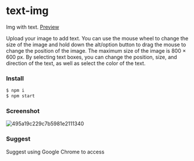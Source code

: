 # text-img

Img with text. [Preview](https://sansui-d.github.io/text-img/) 

Upload your image to add text. You can use the mouse wheel to change the size of the image and hold down the alt/option button to drag the mouse to change the position of the image. The maximum size of the image is 800 × 600 px. By selecting text boxes, you can change the position, size, and direction of the text, as well as select the color of the text.

### Install
```sh
$ npm i 
$ npm start
```
### Screenshot
![495a19c229c7b5981e2111340](https://github.com/sansui-d/text-img/assets/71920152/c6bf74f2-2f98-495f-9a3f-bd7e7c3ed290)
### Suggest
Suggest using Google Chrome to access

